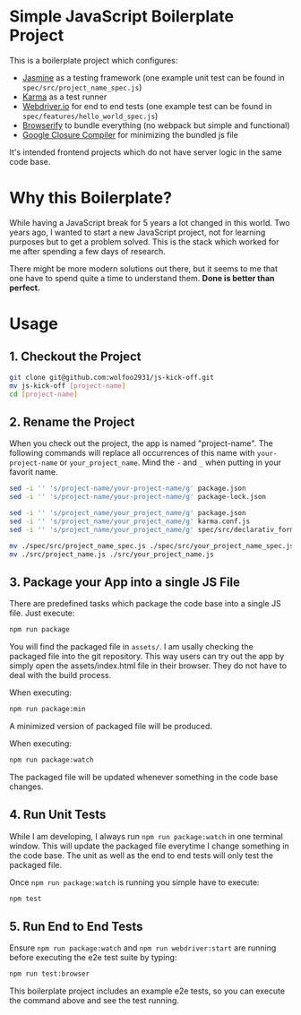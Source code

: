 # Simple JavaScript Boilerplate Project

This is a boilerplate project which configures:

- [Jasmine](https://jasmine.github.io/) as a testing framework (one example unit test can be found in `spec/src/project_name_spec.js`)
- [Karma](https://karma-runner.github.io/latest/index.html) as a test runner
- [Webdriver.io](https://webdriver.io/) for end to end tests (one example test can be found in `spec/features/hello_world_spec.js`)
- [Browserify](http://browserify.org/) to bundle everything (no webpack but simple and functional)
- [Google Closure Compiler](https://github.com/google/closure-compiler) for minimizing the bundled js file

It's intended frontend projects which do not have server logic in the same code base.

# Why this Boilerplate?

While having a JavaScript break for 5 years a lot changed in this world. Two years ago, I wanted to start a new JavaScript project, not for learning purposes but to get a problem solved. This is the stack which worked for me after spending a few days of research.

There might be more modern solutions out there, but it seems to me that one have to spend quite a time to understand them. __Done is better than perfect.__

# Usage

## 1. Checkout the Project

```bash
git clone git@github.com:wolfoo2931/js-kick-off.git
mv js-kick-off [project-name]
cd [project-name]
```

## 2. Rename the Project

When you check out the project, the app is named "project-name". The following
commands will replace all occurrences of this name with `your-project-name` or `your_project_name`. Mind the `-` and `_` when putting in your favorit name.

```bash
sed -i '' 's/project-name/your-project-name/g' package.json
sed -i '' 's/project-name/your-project-name/g' package-lock.json

sed -i '' 's/project_name/your_project_name/g' package.json
sed -i '' 's/project_name/your_project_name/g' karma.conf.js
sed -i '' 's/project_name/your_project_name/g' spec/src/declarativ_forms_spec.js

mv ./spec/src/project_name_spec.js ./spec/src/your_project_name_spec.js
mv ./src/project_name.js ./src/your_project_name.js
```
## 3. Package your App into a single JS File

There are predefined tasks which package the code base into a single JS file. Just
execute:

```bash
npm run package
```

You will find the packaged file in `assets/`. I am usally checking the packaged file into the git repository. This way users can try out the app by simply open the assets/index.html file in their browser. They do not have to deal with the build process.

When executing:

```bash
npm run package:min
```

A minimized version of packaged file will be produced.


When executing:

```bash
npm run package:watch
```

The packaged file will be updated whenever something in the code base changes.

## 4. Run Unit Tests

While I am developing, I always run `npm run package:watch` in one terminal window. This will update the packaged file everytime I change something in the code base. The unit as well as the end to end tests will only test the packaged file.

Once `npm run package:watch` is running you simple have to execute:

```bash
npm test
```

## 5. Run End to End Tests

Ensure `npm run package:watch` and `npm run webdriver:start` are running before executing the e2e test suite by typing:

```bash
npm run test:browser
```

This boilerplate project includes an example e2e tests, so you can execute the command above and see the test running.
